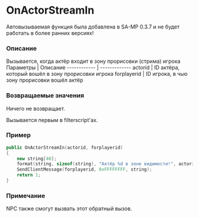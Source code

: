 # OnActorStreamIn

Автовызываемая функция была добавлена в SA-MP 0.3.7 и не будет работать в более ранних версиях!

### Описание
Вызывается, когда актёр входит в зону прорисовки (стрима) игрока
Параметры | Описание
------------ | -------------
actorid | ID актёра, который вошёл в зону прорисовки игрока
forplayerid | ID игрока, в чью зону прорисовки вошёл актёр

### Возвращаемые значения
Ничего не возвращает.

Вызывается первым в filterscript'ах.

### Пример
```c++
public OnActorStreamIn(actorid, forplayerid)
{
    new string[40];
    format(string, sizeof(string), "Актёр %d в зоне видимости!", actorid);
    SendClientMessage(forplayerid, 0xFFFFFFFF, string);
    return 1;
}
```
### Примечание
NPC также смогут вызвать этот обратный вызов.
